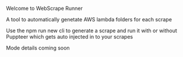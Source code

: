 Welcome to WebScrape Runner

A tool to automatically genetate AWS lambda folders for each scrape

Use the npm run new cli to generate a scrape and run it with or without Puppteer which gets auto injected in to your scrapes

Mode details coming soon